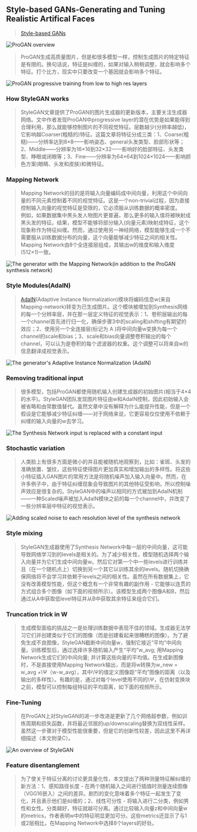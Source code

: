 
## Style-based GANs-Generating and Tuning Realistic Artifical Faces
> [Style-based GANs](https://www.lyrn.ai/2018/12/26/a-style-based-generator-architecture-for-generative-adversarial-networks/)


![ProGAN overview](https://github.com/GuoYL36/other/tree/master/paper/img/ProGAN-chart-1.png)

> ProGAN生成高质量图片，但是和很多模型一样，控制生成图片的特定特征是有限的。换句话说，特征是纠缠的，如果对输入稍稍调整，就会影响多个特征。打个比方，现实中只要改变一个基因就会影响多个特征。

![ProGAN progressive training from low to high res layers](https://github.com/GuoYL36/other/tree/master/paper/img/ProGAN.gif)


### How StyleGAN works
> StyleGAN文章提供了ProGAN的图片生成器的更新版本，主要关注生成器网络。文中作者发现ProGAN中progressive layer的潜在优势是如果能得到合理利用，那么就能够控制图片的不同视觉特征。层数越少(分辨率越低)，它影响越Coarser(粗糙的)特征。这篇文章将特征分成三类：1、Coarse(粗糙)——分辨率达到8×8——影响姿态、general头发类型、脸部形状等；2、Middle——分辨率为16×16到32×32——影响好的脸部特征、头发类型、睁眼或闭眼等；3、Fine——分辨率为64×64到1024×1024——影响颜色方案(眼睛、头发和皮肤)和微特征。



### Mapping Network
> Mapping Network的目的是将输入向量编码成中间向量，利用这个中间向量的不同元素控制着不同的视觉特征。这是一个non-trivial过程，因为直接控制输入向量的视觉特征是受限的，它必须服从训练数据的概率密度。<br>例如，如果数据集中黑头发人物图片更普遍，那么更多的输入值将被映射成黑头发的特征。结果，模型不能够将部分输入(向量元素)映射成特征，这个现象称作为特征纠缠。然而，通过使用另一神经网络，模型能够生成一个不需要服从训练数据分布的向量，这个向量能够减少特征之间的相关性。<br>Mapping Network由8个全连接层组成，其输出w的维度和输入维度(512×1)一致。

![The generator with the Mapping Network(in addition to the ProGAN synthesis network)](https://github.com/GuoYL36/other/tree/master/paper/img/StyleGAN-generator-Mapping-network.png)

### Style Modules(AdaIN)
> [AdaIN](https://arxiv.org/abs/1703.06868)(Adaptive Instance Normalization)模块将编码信息w(来自Mapping-network)转变为已生成图片。这个模块被增加到Synthesis网络的每一个分辨率层，并在那一层定义特征的视觉表示：1、卷积层输出的每一个channel首先进行归一化，确保步骤3中的scaling和shifting有期望的效应；2、使用另一个全连接层(标记为 A )将中间向量w变换为每一个channel的scale和bias；3、scale和bias向量调整卷积输出的每个channel，可以认为是卷积的每个滤波器的权重。这个调整可以将来自w的信息翻译成视觉表示。

![The generator's Adaptive Instance Normalization (AdaIN)](https://github.com/GuoYL36/other/tree/master/paper/img/StyleGAN-generator-AdaIN.png)

### Removing traditional input
> 很多模型，包括ProGAN都使用随机输入创建生成器的初始图片(相当于4×4的水平)。StyleGAN团队发现图片特征由w和AdaIN控制，因此初始输入会被省略和由常数值替代。虽然文章中没有解释为什么能提升性能，但是一个假设是它能够减少特征纠缠——对于网络来说，它更容易仅仅使用不依赖于纠缠的输入向量的w去学习。

![The Synthesis Network input is replaced with a constant input](https://github.com/GuoYL36/other/tree/master/paper/img/StyleGAN-generator-Input.png)


### Stochastic variation
> 人类脸上有很多方面是微小的并且能被随机地观察到，比如：雀斑、头发的准确放置、皱纹，这些特征使得图片更加真实和增加输出的多样性。将这些小特征插入GAN图片的常用方法是将随机噪声加入输入向量中。然而，在许多例子中，由于特征纠缠现象会导致图片的其他特征受影响，所以控制噪声效应是很复杂的。StyleGAN中的噪声以相同的方式被加到AdaIN机制——一种Scaled噪声被加入AdaIN模块之前的每一个channel中，并改变了一些分辨率层中特征的视觉表示。

![Adding scaled noise to each resolution level of the synthesis network](https://github.com/GuoYL36/other/tree/master/paper/img/StyleGAN-generator-Noise.png)

### Style mixing
> StyleGAN生成器使用了Synthesis Network中每一层的中间向量，这可能导致网络学习到的levels是相关的。为了减少相关性，模型随机选择两个输入向量并为它们生成中间向量w。然后它对第一个中一些levels进行训练并且（在一个随机点上）切换到另一个其它以训练其余的levels。随机切换确保网络将不会学习并依赖于levels之间的相关性。虽然在所有数据集上，它没有改善模型性能，但这个概念有一个非常有趣的副作用 - 它能够以连贯的方式组合多个图像（如下面的视频所示）。该模型生成两个图像A和B，然后通过从A中获取低level特征并从B中获取其余特征来组合它们。

### Truncation trick in W
> 生成模型面临的挑战之一是处理训练数据中表现不佳的领域。生成器无法学习它们并创建类似于它们的图像（而是创建看起来很糟糕的图像）。为了避免生成不良图像，StyleGAN截断中间向量w，强制它接近“平均”中间向量。训练模型后，通过选择许多随机输入产生“平均”w_avg; 用Mapping Network生成它们的中间向量; 并计算这些向量的平均值。在生成新图像时，不是直接使用Mapping Network输出，而是将w转换为w_new = w_avg +\Ψ（w-w_avg），其中\Ψ的值定义图像距“平均”图像的距离（以及输出的多样性）。有趣的是，通过对每个level使用不同的\Ψ，在仿射变换块之前，模型可以控制每组特征的平均距离，如下面的视频所示。


### Fine-Tuning
> 在ProGAN上对StyleGAN的进一步改进是更新了几个网络超参数，例如训练周期和损失函数，并将最近邻居的up/downscaling替换为双线性采样。虽然这一步骤对于模型性能很重要，但是它的创新性较差，因此这里不再详细描述（本文附录C）。

![An overview of StyleGAN](https://github.com/GuoYL36/other/tree/master/paper/img/NVIDIA-Style-based-GANs-Chart.png)


### Feature disentanglement
> 为了使关于特征分离的讨论更具量化性，本文提出了两种测量特征解纠缠的新方法：1、感知路径长度 - 在两个随机输入之间进行插值时测量连续图像（VGG16嵌入）之间的差异。剧烈的变化意味着多个特征一起发生了变化，并且表示他们是纠缠的；2、线性可分性 - 将输入进行二分类，例如男性和女性。分类越好，特征就越可分离。通过比较输入向量z和中间向量w的metrics，作者表明w中的特征明显更加可分。这些metrics还显示了与1或2层相比，在Mapping Network中选择8个layers的好处。

